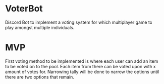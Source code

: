 # VoterBot
Discord Bot to implement a voting system for which multiplayer game to play amongst multiple individuals.









# MVP
First voting method to be implemented is where each user can add an item to be voted on to the pool.
Each item from there can be voted upon with x amount of votes for.
Narrowing tally will be done to narrow the options until there are two options that remain.

